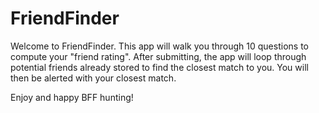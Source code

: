 # FriendFinder

Welcome to FriendFinder. This app will walk you through 10 questions to compute your "friend rating". After submitting, the app will loop through potential friends already stored to find the closest match to you. You will then be alerted with your closest match.

Enjoy and happy BFF hunting!
